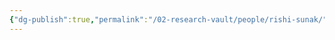 ```yaml
---
{"dg-publish":true,"permalink":"/02-research-vault/people/rishi-sunak/","updated":"2025-08-21T16:43:20.982-04:00"}
---
```


